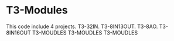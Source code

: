 T3-Modules
==========

This code include 4 projects. T3-32IN.  T3-8IN13OUT. T3-8AO. T3-8IN16OUT
T3-MOUDLES
T3-MOUDLES
T3-MOUDLES
